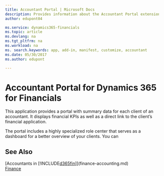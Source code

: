 ```yaml
---
title: Accountant Portal | Microsoft Docs
description: Provides information about the Accountant Portal extension.
author: edupont04

ms.service: dynamics365-financials
ms.topic: article
ms.devlang: na
ms.tgt_pltfrm: na
ms.workload: na
ms. search.keywords: app, add-in, manifest, customize, accountant
ms.date: 05/30/2017
ms.author: edupont

---
```

# Accountant Portal for Dynamics 365 for Financials
This application provides a portal with summary data for each client of an accountant. It displays financial KPIs as well as a direct link to the client’s financial application.

The portal includes a highly specialized role center that serves as a dashboard for a better overview of your clients. You can

## See Also
[Accountants in [!INCLUDE[d365fin](includes/d365fin_md.md)]](finance-accounting.md)  
[Finance](finance.md)  
